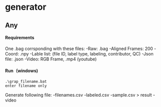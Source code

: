 # generator

## Any

#### Requirements
One .bag corrsponding with these files:
-Raw: .bag
-Aligned Frames: 200 
-Coord: .npy
-Lable list: (file ID, label type, labeling, contributor, QC)
-Json file: .json
-Video: RGB Frame, .mp4 (youtube) 

#### Run（windows)
```
.\grap_filename.bat
enter filename only
```
Generate following file:
-filenames.csv
-labeled.csv
-sample.csv > result
-video

